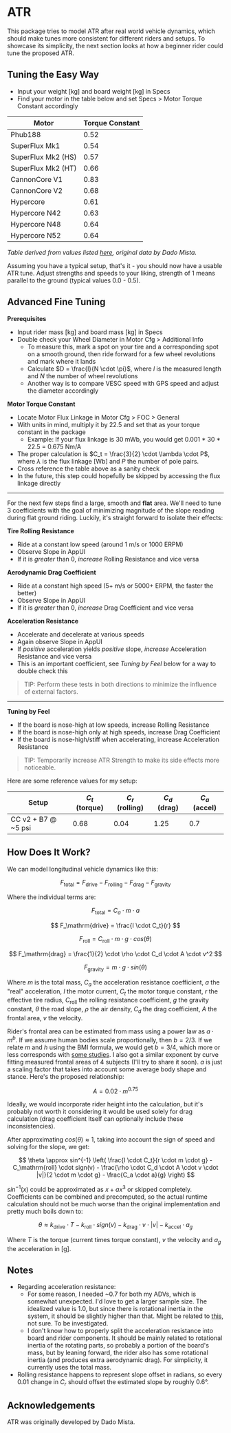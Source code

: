 # ATR

This package tries to model ATR after real world vehicle dynamics, which should make tunes more consistent for different riders and setups. To showcase its simplicity, the next section looks at how a beginner rider could tune the proposed ATR.

## Tuning the Easy Way

- Input your weight [kg] and board weight [kg] in Specs
- Find your motor in the table below and set Specs > Motor Torque Constant accordingly
<!-- - Check that Wheel Diameter (MotorCfg > Additional Info) is correct (~ 280-300 mm) -->


| Motor | Torque Constant |
| ----- | --------------- |
| Phub188 | 0.52 |
| SuperFlux Mk1 | 0.54 |
| SuperFlux Mk2 (HS) | 0.57 |
| SuperFlux Mk2 (HT) | 0.66 |
| CannonCore V1 | 0.83 |
| CannonCore V2 | 0.68 |
| Hypercore | 0.61 |
| Hypercore N42 | 0.63 |
| Hypercore N48 | 0.64 |
| Hypercore N52 | 0.64 |

*Table derived from values listed [here](https://pev.dev/t/common-motor-foc-ranges-resistance-inductance-flux-linkage/1771), original data by Dado Mista.*

Assuming you have a typical setup, that's it - you should now have a usable ATR tune. Adjust strengths and speeds to your liking, strength of 1 means parallel to the ground (typical values 0.0 - 0.5).

## Advanced Fine Tuning

**Prerequisites**
- Input rider mass [kg] and board mass [kg] in Specs
- Double check your Wheel Diameter in Motor Cfg > Additional Info
    - To measure this, mark a spot on your tire and a corresponding spot on a smooth ground, then ride forward for a few wheel revolutions and mark where it lands
    - Calculate $D = \frac{l}{N \cdot \pi}$, where $l$ is the measured length and *N* the number of wheel revolutions
    - Another way is to compare VESC speed with GPS speed and adjust the diameter accordingly

**Motor Torque Constant**
- Locate Motor Flux Linkage in Motor Cfg > FOC > General
- With units in mind, multiply it by 22.5 and set that as your torque constant in the package
    - Example: If your flux linkage is 30 mWb, you would get 0.001 * 30 * 22.5 = 0.675 Nm/A
- The proper calculation is $C_t = \frac{3}{2} \cdot \lambda \cdot P$, where $\lambda$ is the flux linkage [Wb] and $P$ the number of pole pairs.
- Cross reference the table above as a sanity check
- In the future, this step could hopefully be skipped by accessing the flux linkage directly

---

For the next few steps find a large, smooth and **flat** area. We'll need to tune 3 coefficients with the goal of minimizing magnitude of the slope reading during flat ground riding. Luckily, it's straight forward to isolate their effects:

**Tire Rolling Resistance**
- Ride at a constant low speed (around 1 m/s or 1000 ERPM)
- Observe Slope in AppUI
- If it is *greater* than 0, *increase* Rolling Resistance and vice versa

**Aerodynamic Drag Coefficient**
- Ride at a constant high speed (5+ m/s or 5000+ ERPM, the faster the better)
- Observe Slope in AppUI
- If it is *greater* than 0, *increase* Drag Coefficient and vice versa

**Acceleration Resistance**
- Accelerate and decelerate at various speeds
- Again observe Slope in AppUI
- If *positive* acceleration yields *positive* slope, *increase* Acceleration Resistance and vice versa
- This is an important coefficient, see *Tuning by Feel* below for a way to double check this

> TIP: Perform these tests in both directions to minimize the influence of external factors.

---

**Tuning by Feel**
- If the board is nose-high at low speeds, increase Rolling Resistance
- If the board is nose-high only at high speeds, increase Drag Coefficient
- If the board is nose-high/stiff when accelerating, increase Acceleration Resistance
> TIP: Temporarily increase ATR Strength to make its side effects more noticeable.

Here are some reference values for my setup:

| Setup  | $C_t$ (torque) | $C_r$ (rolling) | $C_d$ (drag) | $C_a$ (accel) |
| ----------- | ----------- | ----------- | ----------- | ----------- |
| CC v2 + B7 @ ~5 psi | 0.68 | 0.04 | 1.25 | 0.7 |

<!-- Here are some expected torque constant values for common motors. Derived from values listed in [this pev.dev post](https://pev.dev/t/common-motor-foc-ranges-resistance-inductance-flux-linkage/1771).

| Motor | Torque Constant |
| ----------- | ----------- |
| Phub188 | 0.52 |
| SuperFlux Mk1 | 0.54 |
| SuperFlux Mk2 (HS) | 0.57 |
| SuperFlux Mk2 (HT) | 0.66 |
| CannonCore V1 | 0.83 |
| CannonCore V2 | 0.68 |
| Hypercore | 0.61 |
| Hypercore N42 | 0.63 |
| Hypercore N48 | 0.64 |
| Hypercore N52 | 0.64 | -->


## How Does It Work?

We can model longitudinal vehicle dynamics like this:

$$ F_\mathrm{total} = F_\mathrm{drive} - F_\mathrm{rolling} - F_\mathrm{drag} - F_\mathrm{gravity} $$

Where the individual terms are:

$$ F_\mathrm{total} = C_a \cdot m \cdot a $$

$$ F_\mathrm{drive} = \frac{I \cdot C_t}{r} $$

$$ F_\mathrm{roll} = C_\mathrm{roll} \cdot m \cdot g \cdot cos(\theta) $$

$$ F_\mathrm{drag} = \frac{1}{2} \cdot \rho \cdot C_d \cdot A \cdot v^2 $$

$$ F_\mathrm{gravity} = m \cdot g \cdot sin(\theta) $$




<!-- Which expands to:

$$ C_a \cdot m \cdot a = \frac{I \cdot C_t}{r_\mathrm{eff}} - C_\mathrm{roll} \cdot m \cdot g \cdot cos(\theta) - \frac{1}{2} \cdot \rho \cdot C_d \cdot A \cdot v^2 - m \cdot g \cdot sin(\theta) $$ -->





Where $m$ is the total mass, $C_a$ the acceleration resistance coefficient, $a$ the "real" acceleration, $I$ the motor current, $C_t$ the motor torque constant, $r$ the effective tire radius, $C_\mathrm{roll}$ the rolling resistance coefficient, $g$ the gravity constant, $\theta$ the road slope, $\rho$ the air density, $C_d$ the drag coefficient, $A$ the frontal area, $v$ the velocity.

<!-- TODO mass only version -->
Rider's frontal area can be estimated from mass using a power law as $a \cdot  m ^ b$. If we assume human bodies scale proportionally, then $b = 2/3$. If we relate $m$ and $h$ using the BMI formula, we would get $b = 3/4$, which more or less corresponds with [some studies](https://link.springer.com/article/10.1007/s004210100424). I also got a similar exponent by curve fitting measured frontal areas of 4 subjects (I'll try to share it soon). $a$ is just a scaling factor that takes into account some average body shape and stance. Here's the proposed relationship:

$$ A = 0.02 \cdot m ^ {0.75} $$

Ideally, we would incorporate rider height into the calculation, but it's probably not worth it considering it would be used solely for drag calculation (drag coefficient itself can optionally include these inconsistencies).

After approximating $cos(\theta) \approx 1$, taking into account the sign of speed and solving for the slope, we get:

$$
\theta \approx sin^{-1} \left(
\frac{I \cdot C_t}{r \cdot m \cdot g} - C_\mathrm{roll} \cdot sign(v) - \frac{\rho \cdot C_d \cdot A \cdot v \cdot |v|}{2 \cdot m \cdot g} - \frac{C_a \cdot a}{g}
\right)
$$

$sin^{-1}(x)$ could be approximated as $x + a x^3$ or skipped completely. Coefficients can be combined and precomputed, so the actual runtime calculation should not be much worse than the original implementation and pretty much boils down to:

$$
\theta \approx
k_\mathrm{drive} \cdot T - k_\mathrm{roll} \cdot sign(v) - k_\mathrm{drag} \cdot v \cdot |v| - k_\mathrm{accel} \cdot a_g
$$

<!-- $$
\theta \approx 
\begin{bmatrix} k_\mathrm{drive} & - k_\mathrm{roll} & - k_\mathrm{drag} & - k_\mathrm{accel} \end{bmatrix}
\begin{bmatrix} T \\ sign(v) \\ v \cdot |v| \\ a_g \end{bmatrix}
$$ -->

Where $T$ is the torque (current times torque constant), $v$ the velocity and $a_g$ the acceleration in [g].

## Notes

- Regarding acceleration resistance:
    - For some reason, I needed ~0.7 for both my ADVs, which is somewhat unexpected. I'd love to get a larger sample size. The idealized value is 1.0, but since there is rotational inertia in the system, it should be slightly higher than that. Might be related to [this](https://pev.dev/t/subtracting-boards-angular-velocity-from-erpm-to-improve-atr/1737), not sure. To be investigated.
    - I don't know how to properly split the acceleration resistance into board and rider components. It should be mainly related to rotational inertia of the rotating parts, so probably a portion of the board's mass, but by leaning forward, the rider also has some rotational inertia (and produces extra aerodynamic drag). For simplicity, it currently uses the total mass.
- Rolling resistance happens to represent slope offset in radians, so every 0.01 change in $C_r$ should offset the estimated slope by roughly 0.6°.

## Acknowledgements

ATR was originally developed by Dado Mista.
